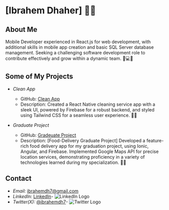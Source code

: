 # [Ibrahem Dhaher] 👨‍💻

## About Me
Mobile Developer experienced in React.js for web development, with additional skills in mobile app creation and basic SQL Server database management. Seeking a challenging software development role to contribute effectively and grow within a dynamic team. 📱💻🚀
## Some of My Projects

- *Clean App*
  - GitHub: [Clean App](https://github.com/Ibrahemdh7/CleanApp)
  - Description: Created a React Native cleaning service app with a sleek UI, powered by Firebase for a robust backend, and styled using Tailwind CSS for a seamless user experience. 🧹✨

- *Graduate Project*
  - GitHub: [Gradeuate Project](https://github.com/Ibrahemdh7/Gradeuate-Projectt)
  - Description: [Food-Delivery Graduate Project] Developed a feature-rich food delivery app for my graduation project, using Ionic, Angular, and Firebase. Implemented Google Maps API for precise location services, demonstrating proficiency in a variety of technologies learned during my specialization. 🍔🚀
  
## Contact
- *Email:* [ibrahemdh7@gmail.com](mailto:ibrahemdh7@gmail.com) 
- *LinkedIn:* [LinkedIn](https://www.linkedin.com/in/ibrahemdh7/)- ![LinkedIn Logo](https://img.icons8.com/color/48/000000/linkedin.png)
- *Twitter(X):* [@ibrahemdh7](https://twitter.com/ibrahemdh7)- ![Twitter Logo](https://img.icons8.com/color/48/000000/twitter.png)
